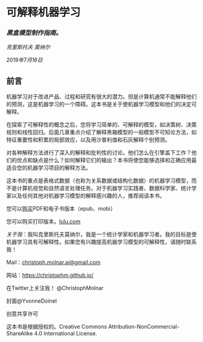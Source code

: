 # 可解释机器学习

### *黑盒模型制作指南。*

*克里斯托夫 莫纳尔*

*2019年7月16日*

## 前言

机器学习对于改进产品、过程和研究有很大的潜力。但是计算机通常不能解释他们的预测，这是机器学习的一个障碍。这本书是关于使机器学习模型和他们的决定可解释。

在探索了可解释性的概念之后，您将学习简单的、可解释的模型，如决策树、决策规则和线性回归。后面几章重点介绍了解释黑箱模型的一般模型不可知论方法，如特征重要性和积累的局部效应，以及用沙普利值和石灰解释个别预测。

对各种解释方法进行了深入的解释和批判性的讨论。他们怎么在引擎盖下工作？他们的优点和缺点是什么？如何解释它们的输出？本书将使您能够选择和正确应用最适合您的机器学习项目的解释方法。

这本书的重点是表格式数据（也称为关系数据或结构化数据）的机器学习模型，而不是计算机视觉和自然语言处理任务。对于机器学习实践者、数据科学家、统计学家以及任何其他对机器学习模型的解释感兴趣的人，推荐阅读本书。

您可以[购买](https://leanpub.com/interpretable-machine-learning)PDF和电子书版本（epub、mobi）

您可以购买打印版本。[lulu.com](http://www.lulu.com/shop/christoph-molnar/interpretable-machine-learning/paperback/product-24036234.html)

*关于我*：我叫克里斯托夫莫纳尔，我是一个统计学家和机器学习者。我的目标是使机器学习具有可解释性。如果您有兴趣提高机器学习模型的可解释性，请随时联系我！

Mail：christoph.molnar.ai@gmail.com

网站：https://christophm.github.io/

在Twitter上关注我！ @ChristophMolnar

封面@YvonneDoinel

创意共享许可

这本书是根据授权的。Creative Commons Attribution-NonCommercial-ShareAlike 4.0
International License.